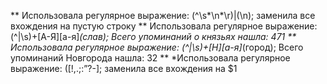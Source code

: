 ** Использовала регулярное выражение: (^\s*\n*\r)|(\n); заменила все вхождения на пустую строку
** Использовала регулярное выражение: (^|\s)+[А-Я][а-я]*(слав); Всего упоминаний о князьях нашла: 471
** Использовала регулярное выражение: (^|\s)+[Н][а-я]*(город); Всего упоминаний Новгорода нашла: 32
** *Использовала регулярное выражение: ([!,.;:”?-]; заменила все вхождения на $1
